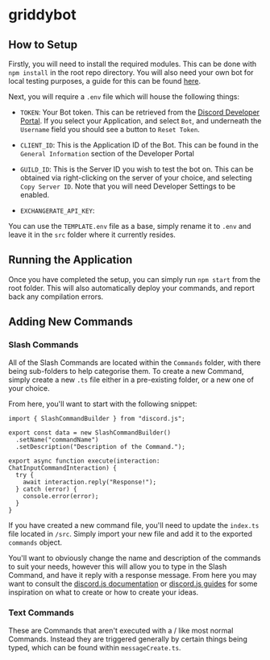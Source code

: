 # griddybot

## How to Setup

Firstly, you will need to install the required modules. This can be done with `npm install` in the root repo directory. You will also need your own bot for local testing purposes, a guide for this can be found <a href="">here</a>.

Next, you will require a `.env` file which will house the following things:

- `TOKEN`: Your Bot token. This can be retrieved from the <a href="https://discord.com/developers/applications">Discord Developer Portal</a>. If you select your Application, and select `Bot`, and underneath the `Username` field you should see a button to `Reset Token`.

- `CLIENT_ID`: This is the Application ID of the Bot. This can be found in the `General Information` section of the Developer Portal

- `GUILD_ID`: This is the Server ID you wish to test the bot on. This can be obtained via right-clicking on the server of your choice, and selecting `Copy Server ID`. Note that you will need Developer Settings to be enabled.

- `EXCHANGERATE_API_KEY`:

You can use the `TEMPLATE.env` file as a base, simply rename it to `.env` and leave it in the `src` folder where it currently resides.

## Running the Application

Once you have completed the setup, you can simply run `npm start` from the root folder. This will also automatically deploy your commands, and report back any compilation errors.

## Adding New Commands

### Slash Commands

All of the Slash Commands are located within the `Commands` folder, with there being sub-folders to help categorise them. To create a new Command, simply create a new `.ts` file either in a pre-existing folder, or a new one of your choice.

From here, you'll want to start with the following snippet:

```
import { SlashCommandBuilder } from "discord.js";

export const data = new SlashCommandBuilder()
  .setName("commandName")
  .setDescription("Description of the Command.");

export async function execute(interaction: ChatInputCommandInteraction) {
  try {
    await interaction.reply("Response!");
  } catch (error) {
    console.error(error);
  }
}

```

If you have created a new command file, you'll need to update the `index.ts` file located in `/src`. Simply import your new file and add it to the exported `commands` object.

You'll want to obviously change the name and description of the commands to suit your needs, however this will allow you to type in the Slash Command, and have it reply with a response message. From here you may want to consult the <a href="https://discord.js.org/#/docs/discord.js/main/general/welcome">discord.js documentation</a> or <a href="https://discordjs.guide/">discord.js guides</a> for some inspiration on what to create or how to create your ideas.

### Text Commands

These are Commands that aren't executed with a / like most normal Commands. Instead they are triggered generally by certain things being typed, which can be found within `messageCreate.ts`.
